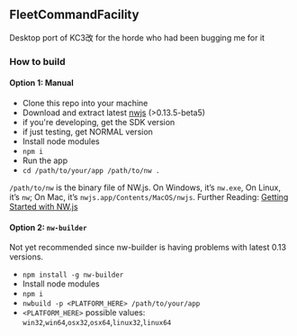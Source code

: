 ## FleetCommandFacility
Desktop port of KC3改 for the horde who had been bugging me for it

### How to build

#### Option 1: Manual
* Clone this repo into your machine
* Download and extract latest [nwjs](http://nwjs.io) (>0.13.5-beta5)
 * if you're developing, get the SDK version
 * if just testing, get NORMAL version
* Install node modules
 * `npm i`
* Run the app
 * `cd /path/to/your/app /path/to/nw .`

`/path/to/nw` is the binary file of NW.js. On Windows, it’s `nw.exe`, On Linux, it’s `nw`; On Mac, it’s `nwjs.app/Contents/MacOS/nwjs`. Further Reading: [Getting Started with NW.js](http://docs.nwjs.io/en/v0.13.0-beta5/For%20Users/Getting%20Started/)

#### Option 2: `nw-builder`
Not yet recommended since nw-builder is having problems with latest 0.13 versions.
* `npm install -g nw-builder`
* Install node modules
 * `npm i`
* `nwbuild -p <PLATFORM_HERE> /path/to/your/app`
 * `<PLATFORM_HERE>` possible values: `win32`,`win64`,`osx32`,`osx64`,`linux32`,`linux64`
